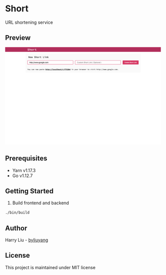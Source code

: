 # Short
URL shortening service

## Preview
![Home](doc/screenshot/home.png)

## Prerequisites
- Yarn v1.17.3
- Go   v1.12.7

## Getting Started

1. Build frontend and backend
```bash
./bin/build
```

## Author
Harry Liu - [byliuyang](https://github.com/byliuyang)

## License
This project is maintained under MIT license